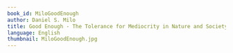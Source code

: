 ```yaml
---
book_id: MiloGoodEnough
author: Daniel S. Milo
title: Good Enough - The Tolerance for Mediocrity in Nature and Society
language: English
thumbnail: MiloGoodEnough.jpg
---
```


